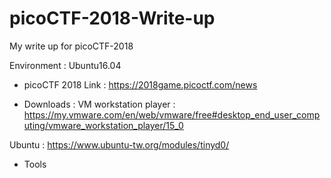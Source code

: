 # picoCTF-2018-Write-up
My write up for picoCTF-2018

Environment : Ubuntu16.04

* picoCTF 2018
Link : https://2018game.picoctf.com/news

* Downloads : 
VM workstation player : https://my.vmware.com/en/web/vmware/free#desktop_end_user_computing/vmware_workstation_player/15_0

Ubuntu : https://www.ubuntu-tw.org/modules/tinyd0/

* Tools
